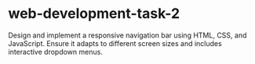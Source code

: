 # web-development-task-2
Design and implement a responsive navigation bar using HTML, CSS, and JavaScript. Ensure it adapts to different screen sizes and includes interactive dropdown menus.
